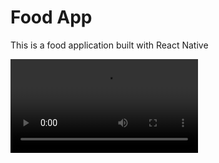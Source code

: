 <!-- PROJECT LOGO -->
# Food App
This is a food application built with React Native

<Video src="https://user-images.githubusercontent.com/67695538/199278525-a8dd27a6-ade9-4999-98bd-ea896a347c43.mp4"></video>


